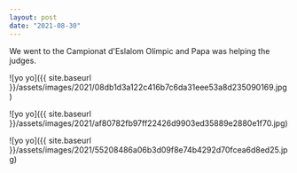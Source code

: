 ```yaml
---
layout: post
date: "2021-08-30"
---
```


We went to the Campionat d'Eslalom Olímpic and Papa was helping the judges.

![yo yo]({{ site.baseurl }}/assets/images/2021/08db1d3a122c416b7c6da31eee53a8d235090169.jpg)

![yo yo]({{ site.baseurl }}/assets/images/2021/af80782fb97ff22426d9903ed35889e2880e1f70.jpg)

![yo yo]({{ site.baseurl }}/assets/images/2021/55208486a06b3d09f8e74b4292d70fcea6d8ed25.jpg)
